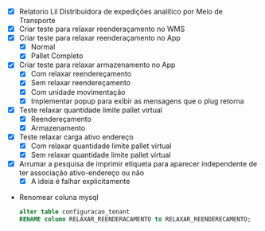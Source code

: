 - [x] Relatorio Lil Distribuidora de expedições analítico por Meio de Transporte
- [x] Criar teste para relaxar reenderaçamento no WMS
- [x] Criar teste para relaxar reenderaçamento no App
	- [x] Normal
	- [x] Pallet Completo
- [x] Criar teste para relaxar armazenamento no App
	- [x] Com relaxar reendereçamento
	- [x] Sem relaxar reendereçamento
	- [x] Com unidade movimentação
	- [x] Implementar popup para exibir as mensagens que o plug retorna
- [x] Teste relaxar quantidade limite pallet virtual
	- [x] Reendereçamento
	- [x] Armazenamento
- [x] Teste relaxar carga ativo endereço
	- [x] Com relaxar quantidade limite pallet virtual
	- [x] Sem relaxar quantidade limite pallet virtual
- [x] Arrumar a pesquisa de imprimir etiqueta para aparecer independente de ter associação ativo-endereço ou não 
	- [x] A ideia é falhar explicitamente 
- Renomear coluna mysql
	```sql
	alter table configuracao_tenant
	RENAME column RELAXAR_REENDERACAMENTO to RELAXAR_REENDERECAMENTO;
	```
	